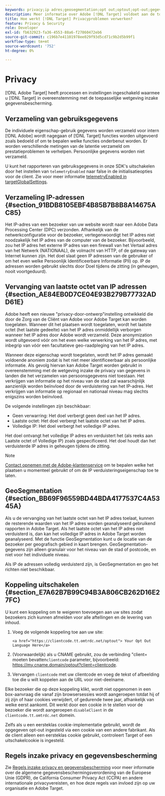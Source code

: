 ```yaml
---
keywords: privacy;ip adres;geosegmentation;opt out;optout;opt-out;gegevensprivacy;overheidsverordeningen;gdpr;ccpa
description: Meer informatie over Adobe [!DNL Target] voldoet aan de toepasselijke wetgeving inzake gegevensprivacy, waaronder het verzamelen en afhandelen van IP-adressen, en instructies om te weigeren.
title: Hoe werkt [!DNL Target] Privacyproblemen verwerken?
feature: Privacy & Security
role: Developer
exl-id: fb632923-fa36-4553-88a6-f27860472eb6
source-git-commit: c196b7e41101978ee029f93d5cd71c9b2d5b99f1
workflow-type: tm+mt
source-wordcount: '752'
ht-degree: 0%

---
```


# Privacy

[!DNL Adobe Target] heeft processen en instellingen ingeschakeld waarmee u [!DNL Target] in overeenstemming met de toepasselijke wetgeving inzake gegevensbescherming.

## Verzameling van gebruiksgegevens

De individuele eigenschap-gebruik gegevens worden verzameld voor intern [!DNL Adobe] wordt nagegaan of [!DNL Target] functies worden uitgevoerd zoals bedoeld of om te bepalen welke functies onderbenut worden. Er worden verschillende metingen van de latentie verzameld om prestatieproblemen te verhelpen. Persoonlijke gegevens worden niet verzameld.

U kunt het rapporteren van gebruiksgegevens in onze SDK&#39;s uitschakelen door het instellen van `telemetryEnabled` naar false in de initialisatieopties voor de client. Zie voor meer informatie [telemetryEnabled in targetGlobalSettings](https://developer.adobe.com/target/implement/client-side/atjs/atjs-functions/targetglobalsettings/).

## Verzameling IP-adressen {#section_91BDB8105EBF4B85B7B8B8A14675AC85}

Het IP-adres van een bezoeker van uw website wordt naar een Adobe Data Processing Center (DPC) verzonden. Afhankelijk van de netwerkconfiguratie voor de bezoeker, vertegenwoordigt het IP adres niet noodzakelijk het IP adres van de computer van de bezoeker. Bijvoorbeeld, zou het IP adres het externe IP adres van een firewall van het Vertaal adres van het Netwerk (NATIONAAL), de volmacht van HTTP, of de gateway van Internet kunnen zijn. Het doel slaat geen IP adressen van de gebruiker of om het even welke Persoonlijk Identificeerbare Informatie (PII) op. IP de adressen worden gebruikt slechts door Doel tijdens de zitting (in geheugen, nooit voortgeduurd).

## Vervanging van laatste octet van IP adressen {#section_AE84EB0D7CE04E93B279B77732ADD61E}

Adobe heeft een nieuwe &quot;privacy-door-ontwerp&quot;instelling ontwikkeld die door de Zorg van de Cliënt van Adobe voor Adobe Target kan worden toegelaten. Wanneer dit het plaatsen wordt toegelaten, wordt het laatste octet (het laatste gedeelte) van het IP adres onmiddellijk verborgen wanneer het IP adres door Adobe wordt verzameld. Deze anonymization wordt uitgevoerd vóór om het even welke verwerking van het IP adres, met inbegrip van vóór een facultatieve geo-raadpleging van het IP adres.

Wanneer deze eigenschap wordt toegelaten, wordt het IP adres gemaakt voldoende anoniem zodat is het niet meer identificeerbaar als persoonlijke informatie. Als gevolg hiervan kan Adobe Target worden gebruikt in overeenstemming met de wetgeving inzake de privacy van gegevens in landen die het verzamelen van persoonsgegevens niet toestaan. Het verkrijgen van informatie op het niveau van de stad zal waarschijnlijk aanzienlijk worden beïnvloed door de verduistering van het IP-adres. Het verkrijgen van informatie op regionaal en nationaal niveau mag slechts enigszins worden beïnvloed.

De volgende instellingen zijn beschikbaar:

* Geen verwarring: Het doel verbergt geen deel van het IP adres.
* Laatste octet: Het doel verbergt het laatste octet van het IP adres.
* Volledige IP: Het doel verbergt het volledige IP adres.

Het doel ontvangt het volledige IP adres en verduistert het (als reeks aan Laatste octet of Volledige IP) zoals gespecificeerd. Het doel houdt dan het verduisterde IP adres in geheugen tijdens de zitting.

>[!NOTE]
>
>[Contact opnemen met de Adobe-klantenservice](/help/main/cmp-resources-and-contact-information.md#reference_ACA3391A00EF467B87930A450050077C) om te bepalen welke het plaatsen u momenteel gebruikt of om de IP verduisteringseigenschap toe te laten.

## GeoSegmentation {#section_BB69F96559BD44BDA4177537C4A5345A}

Als u de vervanging van het laatste octet van het IP adres toelaat, kunnen de resterende waarden van het IP adres worden geanalyseerd gebruikend rapporten in Adobe Target. Als het laatste octet van het IP adres niet verduisterd is, dan kan het volledige IP adres in Adobe Target worden geanalyseerd. Met de functie GeoSegmentation kunt u de locatie van de bezoeker per geografisch gebied in kaart brengen. GeoSegmentation-gegevens zijn alleen granulair voor het niveau van de stad of postcode, en niet voor het individuele niveau.

Als IP de adressen volledig verduisterd zijn, is GeoSegmentation en geo het richten niet beschikbaar.

## Koppeling uitschakelen {#section_E7A62B7B99C94B3A806CB262D16E27FC}

U kunt een koppeling om te weigeren toevoegen aan uw sites zodat bezoekers zich kunnen afmelden voor alle aftellingen en de levering van inhoud.

1. Voeg de volgende koppeling toe aan uw site:

   `<a href="https://clientcode.tt.omtrdc.net/optout"> Your Opt Out Language Here</a>`

1. (Voorwaardelijk) als u CNAME gebruikt, zou de verbinding &quot;client= moeten bevatten`clientcode` parameter, bijvoorbeeld: https://my.cname.domain/optout?client=clientcode.

1. Vervangen `clientcode` met uw clientcode en voeg de tekst of afbeelding toe die u wilt koppelen aan de URL voor niet-deelname.

Elke bezoeker die op deze koppeling klikt, wordt niet opgenomen in een box-aanvraag die vanaf zijn browsersessies wordt aangeroepen totdat hij of zij zijn of haar cookies verwijdert, of gedurende twee jaar, afhankelijk van welke eerst aankomt. Dit werkt door een cookie in te stellen voor de bezoeker die wordt aangeroepen `disableClient` in de `clientcode.tt.omtrdc.net` domein.

Zelfs als u een eersteklas cookie-implementatie gebruikt, wordt de opgegeven opt-out ingesteld via een cookie van een andere fabrikant. Als de client alleen een eersteklas cookie gebruikt, controleert Target of een uitschakelcookie is ingesteld.

## Regels inzake privacy en gegevensbescherming

Zie [Regels inzake privacy en gegevensbescherming](https://developer.adobe.com/target/before-implement/privacy/cmp-privacy-and-general-data-protection-regulation/) voor meer informatie over de algemene gegevensbeschermingsverordening van de Europese Unie (GDPR), de California Consumer Privacy Act (CCPA) en andere internationale privacyvereisten, en hoe deze regels van invloed zijn op uw organisatie en Adobe Target.
